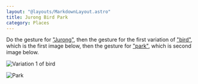 ```yaml
---
layout: "@layouts/MarkdownLayout.astro"
title: Jurong Bird Park
category: Places
---
```


Do the gesture for ["Jurong"](../jurong),
then the gesture for the first variation of ["bird"](./bird#variation-1),
which is the first image below,
then the gesture for ["park"](../park),
which is second image below.

![Variation 1 of bird](@signs/bird-variation-1.gif)

![Park](@signs/park.gif)
